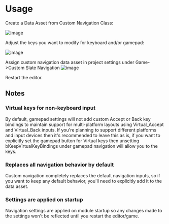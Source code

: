 # Usage

Create a Data Asset from Custom Navigation Class:

![image](https://github.com/user-attachments/assets/260b9106-9e9e-4dde-8018-26be9bb085f6)

Adjust the keys you want to modify for keyboard and/or gamepad:

![image](https://github.com/user-attachments/assets/cf6a1345-884b-4c66-9fb0-0c45aea5af98)


Assign custom navigation data asset in project settings under Game->Custom Slate Navigation
![image](https://github.com/user-attachments/assets/6fd3675b-6ad6-498c-ba9d-12bf657cd993)

Restart the editor.

## Notes

### Virtual keys for non-keyboard input
By default, gamepad settings will not add custom Accept or Back key bindings to maintain support for multi-platform layouts using Virtual_Accept and Virtual_Back inputs.  If you're planning to support different platforms and input devices then it's recommended to leave this as is, if you want to explicitly set the gamepad button for Virtual keys then unsetting bKeepVirtualKeyBindings under gamepad navigation will allow you to the keys.

### Replaces all navigation behavior by default
Custom navigation completely replaces the default navigation inputs, so if you want to keep any default behavior, you'll need to explicitly add it to the data asset.

### Settings are applied on startup
Navigation settings are applied on module startup so any changes made to the settings won't be reflected until you restart the editor/game. 

